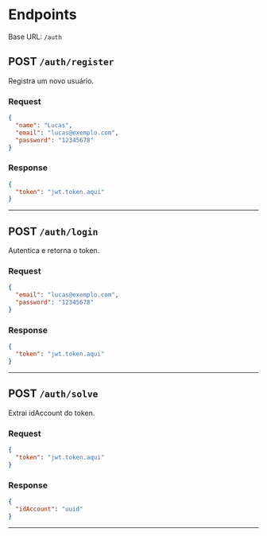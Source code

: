 # Endpoints

Base URL: `/auth`

## POST `/auth/register`

Registra um novo usuário.

### Request

```json
{
  "name": "Lucas",
  "email": "lucas@exemplo.com",
  "password": "12345678"
}
```

### Response

```json
{
  "token": "jwt.token.aqui"
}
```

---

## POST `/auth/login`

Autentica e retorna o token.

### Request

```json
{
  "email": "lucas@exemplo.com",
  "password": "12345678"
}
```

### Response

```json
{
  "token": "jwt.token.aqui"
}
```

---

## POST `/auth/solve`

Extrai idAccount do token.

### Request
```json
{
  "token": "jwt.token.aqui"
}
```

### Response

```json
{
  "idAccount": "uuid"
}
```
---